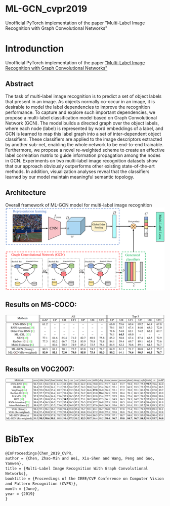 # ML-GCN_cvpr2019
 Unofficial PyTorch implementation of the paper "Multi-Label Image Recognition with Graph Convolutional Networks"


# Introdunction
Unofficial PyTorch  implementation of the paper ["Multi-Label Image Recognition with Graph Convolutional Networks"](https://openaccess.thecvf.com/content_CVPR_2019/html/Chen_Multi-Label_Image_Recognition_With_Graph_Convolutional_Networks_CVPR_2019_paper.html)

## Abstract
The task of multi-label image recognition is to predict a set of object labels that present in an image. As objects normally co-occur in an image, it is desirable to model the label dependencies to improve the recognition performance. To capture and explore such important dependencies, we propose a multi-label classification model based on Graph Convolutional Network (GCN). The model builds a directed graph over the object labels, where each node (label) is represented by word embeddings of a label, and GCN is learned to map this label graph into a set of inter-dependent object classifiers. These classifiers are applied to the image descriptors extracted by another sub-net, enabling the whole network to be end-to-end trainable. Furthermore, we propose a novel re-weighted scheme to create an effective label correlation matrix to guide information propagation among the nodes in GCN. Experiments on two multi-label image recognition datasets show that our approach obviously outperforms other existing state-of-the-art methods. In addition, visualization analyses reveal that the classifiers learned by our model maintain meaningful semantic topology. 

## Architecture
Overall framework of ML-GCN model for multi-label image recognition
![fig](images/framework.png)

## Results on MS-COCO:
![fig](images/coco.png)

## Results on VOC2007:
![fig](images/voc2007.png)

# BibTex
```
@InProceedings{Chen_2019_CVPR,
author = {Chen, Zhao-Min and Wei, Xiu-Shen and Wang, Peng and Guo, Yanwen},
title = {Multi-Label Image Recognition With Graph Convolutional Networks},
booktitle = {Proceedings of the IEEE/CVF Conference on Computer Vision and Pattern Recognition (CVPR)},
month = {June},
year = {2019}
} 